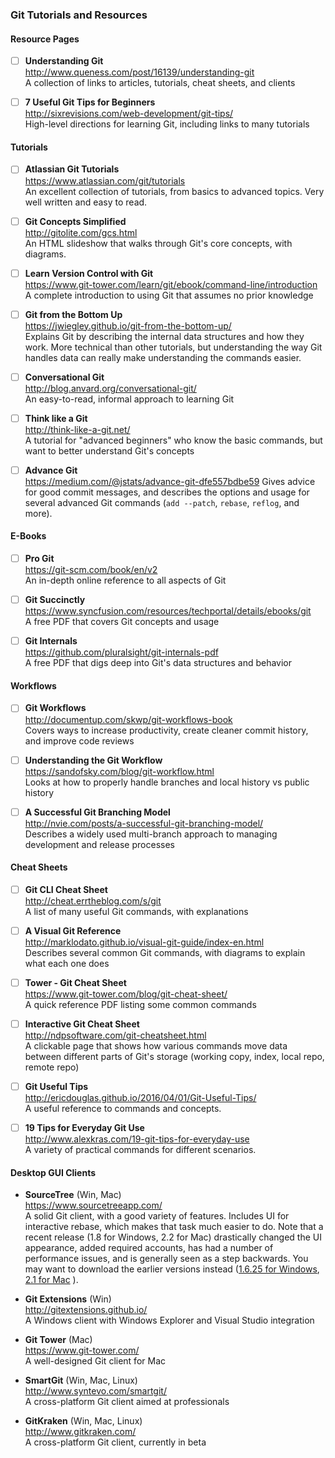 ### Git Tutorials and Resources

#### Resource Pages

- [ ] **Understanding Git**  
  http://www.queness.com/post/16139/understanding-git  
  A collection of links to articles, tutorials, cheat sheets, and clients
  
- [ ] **7 Useful Git Tips for Beginners**  
  http://sixrevisions.com/web-development/git-tips/  
  High-level directions for learning Git, including links to many tutorials
  

#### Tutorials

- [ ] **Atlassian Git Tutorials**  
  https://www.atlassian.com/git/tutorials  
  An excellent collection of tutorials, from basics to advanced topics.  Very well written and easy to read.
  
- [ ] **Git Concepts Simplified**  
  http://gitolite.com/gcs.html  
  An HTML slideshow that walks through Git's core concepts, with diagrams.
  
- [ ] **Learn Version Control with Git**  
  https://www.git-tower.com/learn/git/ebook/command-line/introduction  
  A complete introduction to using Git that assumes no prior knowledge
  
- [ ] **Git from the Bottom Up**  
  https://jwiegley.github.io/git-from-the-bottom-up/  
  Explains Git by describing the internal data structures and how they work.  More technical than other tutorials, but understanding the way Git handles data can really make understanding the commands easier.
  
- [ ] **Conversational Git**  
  http://blog.anvard.org/conversational-git/  
  An easy-to-read, informal approach to learning Git
  
- [ ] **Think like a Git**  
  http://think-like-a-git.net/  
  A tutorial for "advanced beginners" who know the basic commands, but want to better understand Git's concepts
  

- [ ] **Advance Git**  
  https://medium.com/@jstats/advance-git-dfe557bdbe59
  Gives advice for good commit messages, and describes the options and usage for several advanced Git commands (`add --patch`, `rebase`, `reflog`, and more).
  

#### E-Books

- [ ] **Pro Git**  
  https://git-scm.com/book/en/v2  
  An in-depth online reference to all aspects of Git

- [ ] **Git Succinctly**  
  https://www.syncfusion.com/resources/techportal/details/ebooks/git  
  A free PDF that covers Git concepts and usage

- [ ] **Git Internals**  
  https://github.com/pluralsight/git-internals-pdf  
  A free PDF that digs deep into Git's data structures and behavior
  
#### Workflows

- [ ] **Git Workflows**  
  http://documentup.com/skwp/git-workflows-book  
  Covers ways to increase productivity, create cleaner commit history, and improve code reviews
  
- [ ] **Understanding the Git Workflow**  
  https://sandofsky.com/blog/git-workflow.html  
  Looks at how to properly handle branches and local history vs public history
  
- [ ] **A Successful Git Branching Model**  
  http://nvie.com/posts/a-successful-git-branching-model/  
  Describes a widely used multi-branch approach to managing development and release processes
  
  
#### Cheat Sheets

- [ ] **Git CLI Cheat Sheet**  
  http://cheat.errtheblog.com/s/git  
  A list of many useful Git commands, with explanations
  
- [ ] **A Visual Git Reference**  
  http://marklodato.github.io/visual-git-guide/index-en.html  
  Describes several common Git commands, with diagrams to explain what each one does
  
- [ ] **Tower - Git Cheat Sheet**  
  https://www.git-tower.com/blog/git-cheat-sheet/  
  A quick reference PDF listing some common commands
  
- [ ] **Interactive Git Cheat Sheet**  
  http://ndpsoftware.com/git-cheatsheet.html  
  A clickable page that shows how various commands move data between different parts of Git's storage (working copy, index, local repo, remote repo)
  
- [ ] **Git Useful Tips**  
  http://ericdouglas.github.io/2016/04/01/Git-Useful-Tips/  
  A useful reference to commands and concepts.
  
- [ ] **19 Tips for Everyday Git Use**  
  http://www.alexkras.com/19-git-tips-for-everyday-use  
  A variety of practical commands for different scenarios.
  
#### Desktop GUI Clients

- **SourceTree** (Win, Mac)  
  https://www.sourcetreeapp.com/  
  A solid Git client, with a good variety of features.  Includes UI for interactive rebase, which makes that task much easier to do.  Note that a recent release (1.8 for Windows, 2.2 for Mac) drastically changed the UI appearance, added required accounts, has had a number of performance issues, and is generally seen as a step backwards.  You may want to download the earlier versions instead ([1.6.25 for Windows](https://downloads.atlassian.com/software/sourcetree/windows/SourceTreeSetup_1.6.25.exe), [2.1 for Mac](https://downloads.atlassian.com/software/sourcetree/SourceTree_2.1.dmg) ).
  
- **Git Extensions** (Win)  
  http://gitextensions.github.io/  
  A Windows client with Windows Explorer and Visual Studio integration
  
- **Git Tower** (Mac)  
  https://www.git-tower.com/  
  A well-designed Git client for Mac
  
- **SmartGit** (Win, Mac, Linux)  
  http://www.syntevo.com/smartgit/  
  A cross-platform Git client aimed at professionals
  
- **GitKraken**  (Win, Mac, Linux)  
  http://www.gitkraken.com/  
  A cross-platform Git client, currently in beta
